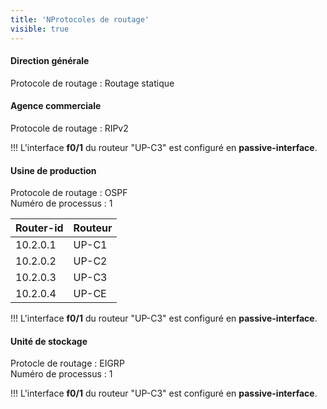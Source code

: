 ```yaml
---
title: 'NProtocoles de routage'
visible: true
---
```


#### Direction générale

Protocole de routage : Routage statique

#### Agence commerciale

Protocole de routage : RIPv2

!!! L'interface **f0/1** du routeur "UP-C3" est configuré en **passive-interface**.

#### Usine de production

Protocole de routage : OSPF  
Numéro de processus : 1

|  Router-id  |  Routeur  |
|  :-----          |  :-----          |
|  10.2.0.1 |  UP-C1 |
|  10.2.0.2 |  UP-C2 |
|  10.2.0.3 |  UP-C3 |
|  10.2.0.4 |  UP-CE |

!!! L'interface **f0/1** du routeur "UP-C3" est configuré en **passive-interface**.

#### Unité de stockage

Protocle de routage : EIGRP  
Numéro de processus : 1

!!! L'interface **f0/1** du routeur "UP-C3" est configuré en **passive-interface**.